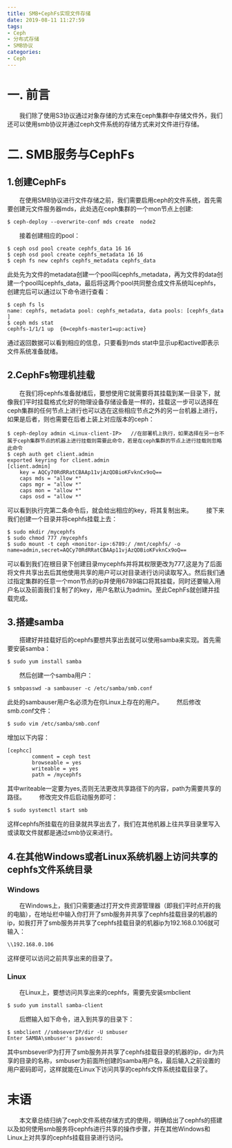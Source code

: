 ```yaml
---
title: SMB+CephFs实现文件存储
date: 2019-08-11 11:27:59
tags:
- Ceph
- 分布式存储
- SMB协议
categories:
- Ceph
---
```


# 一. 前言
&emsp;&emsp;我们除了使用S3协议通过对象存储的方式来在ceph集群中存储文件外，我们还可以使用smb协议并通过ceph文件系统的存储方式来对文件进行存储。

# 二. SMB服务与CephFs

## 1.创建CephFs

&emsp;&emsp;在使用SMB协议进行文件存储之前，我们需要启用ceph的文件系统，首先需要创建元文件服务器mds，此处选在ceph集群的一个mon节点上创建:
```
$ ceph-deploy --overwrite-conf mds create  node2
```
&emsp;&emsp;接着创建相应的pool：
```
$ ceph osd pool create cephfs_data 16 16
$ ceph osd pool create cephfs_metadata 16 16
$ ceph fs new cephfs cephfs_metadata cephfs_data
```
此处先为文件的metadata创建一个pool叫cephfs_metadata，再为文件的data创建一个pool叫cephfs_data，最后将这两个pool共同整合成文件系统叫cephfs，创建完后可以通过以下命令进行查看：
```
$ ceph fs ls
name: cephfs, metadata pool: cephfs_metadata, data pools: [cephfs_data ]
$ ceph mds stat
cephfs-1/1/1 up  {0=cephfs-master1=up:active}
```
通过返回数据可以看到相应的信息，只要看到mds stat中显示up和active即表示文件系统准备就绪。

## 2.CephFs物理机挂载

&emsp;&emsp;在我们将cephfs准备就绪后，要想使用它就需要将其挂载到某一目录下，就像我们平时挂载格式化好的物理设备存储设备是一样的，挂载这一步可以选择在ceph集群的任何节点上进行也可以选在这些相应节点之外的另一台机器上进行，如果是后者，则也需要在后者上装上对应版本的ceph：
```
$ ceph-deploy admin <Linux-client-IP>   //在部署机上执行，如果选择在另一台不属于ceph集群节点的机器上进行挂载则需要此命令，若是在ceph集群的节点上进行挂载则忽略此命令
$ ceph auth get client.admin
exported keyring for client.admin
[client.admin]
	key = AQCy70RdRRatCBAAp11vjAzQDBioKFvknCx9oQ==
	caps mds = "allow *"
	caps mgr = "allow *"
	caps mon = "allow *"
	caps osd = "allow *"

```
可以看到执行完第二条命令后，就会给出相应的key，将其复制出来。
&emsp;&emsp;接下来我们创建一个目录并将cephfs挂载上去：
```
$ sudo mkdir /mycephfs
$ sudo chmod 777 /mycephfs
$ sudo mount -t ceph <monitor-ip>:6789:/ /mnt/cephfs/ -o name=admin,secret=AQCy70RdRRatCBAAp11vjAzQDBioKFvknCx9oQ==
```
可以看到我们在根目录下创建目录mycephfs并将其权限更改为777,这是为了后面将文件共享出去后其他使用共享的用户可以对目录进行访问读取写入。然后我们通过指定集群的任意一个mon节点的ip并使用6789端口将其挂载，同时还要输入用户名以及前面我们复制了的key，用户名默认为admin。至此CephFs就创建并挂载完成。

## 3.搭建samba

&emsp;&emsp;搭建好并挂载好后的cephfs要想共享出去就可以使用samba来实现。首先需要安装samba：
```
$ sudo yum install samba
```
&emsp;&emsp;然后创建一个samba用户：
```
$ smbpasswd -a sambauser -c /etc/samba/smb.conf
```
此处的sambauser用户名必须为在你Linux上存在的用户。
&emsp;&emsp;然后修改smb.conf文件：
```
$ sudo vim /etc/samba/smb.conf
```
增加以下内容：
```
[cephcc]
        comment = ceph test
        browseable = yes
        writeable = yes
        path = /mycephfs

```
其中writeable一定要为yes,否则无法更改共享路径下的内容，path为需要共享的路径。
&emsp;&emsp;修改完文件后启动服务即可：
```
$ sudo systemctl start smb
```
这样cephfs所挂载在的目录就共享出去了，我们在其他机器上往共享目录里写入或读取文件就都是通过smb协议来进行。

## 4.在其他Windows或者Linux系统机器上访问共享的cephfs文件系统目录

### Windows

&emsp;&emsp;在Windows上，我们只需要通过打开文件资源管理器（即我们平时点开的我的电脑），在地址栏中输入你打开了smb服务并共享了cephfs挂载目录的机器的ip，如我打开了smb服务并共享了cephfs挂载目录的机器ip为192.168.0.106就可输入：
```
\\192.168.0.106
```
这样便可以访问之前共享出来的目录了。

### Linux
&emsp;&emsp;在Linux上，要想访问共享出来的cephfs，需要先安装smbclient
```
$ sudo yum install samba-client
```
&emsp;&emsp;后燃输入如下命令，进入到共享的目录下：
```
$ smbclient //smbseverIP/dir -U smbuser
Enter SAMBA\smbuser's password:
```
其中smbseverIP为打开了smb服务并共享了cephfs挂载目录的机器的ip，dir为共享的目录的名称，smbuser为前面所创建的samba用户名，最后输入之前设置的用户密码即可，这样就能在Linux下访问共享的cephfs文件系统挂载目录了。

# 末语
&emsp;&emsp;本文章总结归纳了ceph文件系统存储方式的使用，明确给出了cephfs的搭建以及如何使用smb服务将cephfs进行共享的操作步骤，并在其他Windows和Linux上对共享的cephfs挂载目录进行访问。